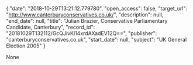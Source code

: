 {
  "date": "2018-10-29T13:21:12.779780", 
  "open_access": false, 
  "target_url": "http://www.canterburyconservatives.co.uk/", 
  "description": null, 
  "end_date": null, 
  "title": "Julian Brazier, Conservative Parliamentary Candidate, Canterbury", 
  "record_id": "20181029T132112/GcQJivKl14xrdAXadEV12Q==", 
  "publisher": "canterburyconservatives.co.uk", 
  "start_date": null, 
  "subject": "UK General Election 2005"
}

None